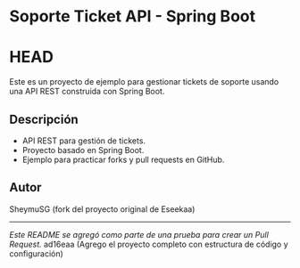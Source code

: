 # Soporte Ticket API - Spring Boot
HEAD
=======

Este es un proyecto de ejemplo para gestionar tickets de soporte usando una API REST construida con Spring Boot.

## Descripción

- API REST para gestión de tickets.
- Proyecto basado en Spring Boot.
- Ejemplo para practicar forks y pull requests en GitHub.

## Autor

SheymuSG (fork del proyecto original de Eseekaa)

---

_Este README se agregó como parte de una prueba para crear un Pull Request._ ad16eaa (Agrego el proyecto completo con estructura de código y configuración)
